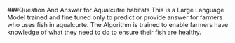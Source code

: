 ###Question And Answer for Aqualcutre habitats
This is a Large Language Model trained and fine tuned only to predict or provide answer for farmers who uses fish in aqualcurte.
The Algorithm is trained to enable farmers have knowledge of what they need to do to ensure their fish are healthy.
